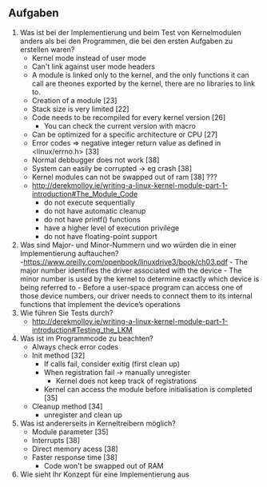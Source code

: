 ## Aufgaben

1. Was ist bei der Implementierung und beim Test von Kernelmodulen anders als bei den Programmen, die bei den ersten Aufgaben zu erstellen waren? 
    - Kernel mode instead of user mode
    - Can't link against user mode headers
    - A module is linked only to the kernel, and the only functions it can call are theones exported by the kernel,
    there are no libraries to link to.
    - Creation of a module [23]
    - Stack size is very limited [22]
    - Code needs to be recompiled for every kernel version [26]
        - You can check the current version with macro
    - Can be optimized for a specific architecture or CPU [27]
    - Error codes => negative integer return value as defined in <linux/errno.h> [33]
    - Normal debbugger does not work [38]
    - System can easily be corrupted -> eg crash [38]
    - Kernel modules can not be swapped out of ram [38] ???
    - http://derekmolloy.ie/writing-a-linux-kernel-module-part-1-introduction#The_Module_Code
        - do not execute sequentially
        - do not have automatic cleanup
        - do not have printf() functions 
        - have a higher level of execution privilege 
        - do not have floating-point support 
2. Was sind Major- und Minor-Nummern und wo würden die in einer Implementierung auftauchen?\
    -https://www.oreilly.com/openbook/linuxdrive3/book/ch03.pdf
        - The major number identifies the driver associated with the device
        - The minor number is used by the kernel to determine exactly which device is being referred to
        - Before a user-space  program can access one of those device  numbers, our driver needs to connect them to its internal functions  that  implement  the  device’s  operations
3. Wie führen Sie Tests durch? 
    - http://derekmolloy.ie/writing-a-linux-kernel-module-part-1-introduction#Testing_the_LKM
4. Was ist im Programmcode zu beachten?
    - Always check error codes
    - Init method [32]
        - If calls fail, consider exitig (first clean up)
        - When registration fail -> manually unregister
            - Kernel does not keep track of registrations
        - Kernel can access the module before initialisation is completed [35]
    - Cleanup method [34]
        - unregister and clean up
5. Was ist andererseits in Kerneltreibern möglich?
    - Module parameter [35]
    - Interrupts [38]
    - Direct memory acess [38]
    - Faster response time [38]
         - Code won't be swapped out of RAM
6. Wie sieht Ihr Konzept für eine Implementierung aus

